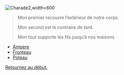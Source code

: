 ![Charade2,width=600](https://assets.rte-france.com/prod/public/styles/image_xl/public/2020-06/Galerie%20technique%20-%20Interconnexion%20France%20Espagne.jpg)

> Mon premier recouvre l’extérieur de notre corps.
>
> Mon second est le contraire de tard.
>
> Mon tout supporte les fils jusqu’à nos maisons.


- [Ampere](.Ampere)
- [Fronteau](.Fronteau)
- [Poteau](.Poteau)

[Retournez au début.](https://github.com/DevinRte/Enigme/tree/main)
